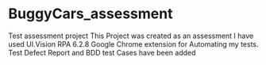 # BuggyCars_assessment
Test assessment project
This Project was created as an assessment 
I have used UI.Vision RPA 6.2.8  Google Chrome extension for Automating my tests. 
Test Defect Report and BDD test Cases have been added 
